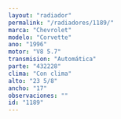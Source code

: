 ```yaml
---
layout: "radiador"
permalink: "/radiadores/1189/"
marca: "Chevrolet"
modelo: "Corvette"
ano: "1996"
motor: "V8 5.7"
transmision: "Automática"
parte: "432228"
clima: "Con clima"
alto: "23 5/8"
ancho: "17"
observaciones: ""
id: "1189"
---
```


